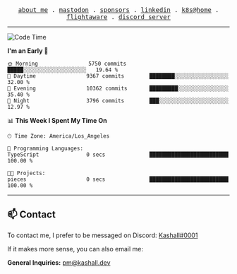 <p align="center">
  <samp>
    <a href="https://jordanjones.org/">about me</a> .
    <a rel="me" href="https://mastodon.social/@kashall">mastodon</a> .
    <a href="https://github.com/sponsors/kashalls">sponsors</a> .
    <a href="https://linkedin.com/in/jordpjones">linkedin</a> .
    <a href="https://github.com/kashalls/home-cluster">k8s@home</a> .
    <a href="https://flightaware.com/adsb/stats/user/kashalls">flightaware</a> .
    <a href="https://discord.gg/ctgrp8k">discord server</a>
  </samp>
</p>

---

<!--START_SECTION:waka-->
![Code Time](http://img.shields.io/badge/Code%20Time-1%2C342%20hrs%2014%20mins-blue)

**I'm an Early 🐤** 

```text
🌞 Morning                5750 commits        █████░░░░░░░░░░░░░░░░░░░░   19.64 % 
🌆 Daytime                9367 commits        ████████░░░░░░░░░░░░░░░░░   32.00 % 
🌃 Evening                10362 commits       █████████░░░░░░░░░░░░░░░░   35.40 % 
🌙 Night                  3796 commits        ███░░░░░░░░░░░░░░░░░░░░░░   12.97 % 
```


📊 **This Week I Spent My Time On** 

```text
🕑︎ Time Zone: America/Los_Angeles

💬 Programming Languages: 
TypeScript               0 secs              █████████████████████████   100.00 % 

🐱‍💻 Projects: 
pieces                   0 secs              █████████████████████████   100.00 % 
```


<!--END_SECTION:waka-->

---

## 📫 Contact

To contact me, I prefer to be messaged on Discord:  [Kashall#0001](https://discord.com/users/201077739589992448)

If it makes more sense, you can also email me:

**General Inquiries:** pm@kashall.dev  
